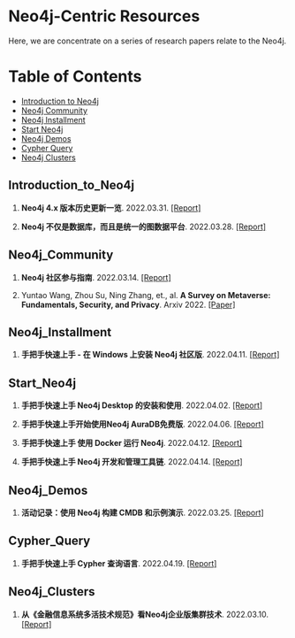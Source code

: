 # Neo4j-Centric Resources 



Here, we are concentrate on a series of research papers relate to the Neo4j.   


Table of Contents
=================

  * [Introduction to Neo4j](#Introduction_to_Neo4j)
  * [Neo4j Community](#Neo4j_Community)
  * [Neo4j Installment](#Neo4j_Installment)  
  * [Start Neo4j](#Start_Neo4j)
  * [Neo4j Demos](#Neo4j_Demos)
  * [Cypher Query](#Cypher_Query)
  * [Neo4j Clusters](#Neo4j_Clusters)


## Introduction_to_Neo4j
1. **Neo4j 4.x 版本历史更新一览**. 2022.03.31. [[Report]](https://mp.weixin.qq.com/s/IcKdGWlbeqYWy3YhOF3eDg)


2. **Neo4j 不仅是数据库，而且是统一的图数据平台**. 2022.03.28. [[Report]](https://mp.weixin.qq.com/s/a69n4QSu_LAsfMFDIN1pUQ)



## Neo4j_Community
1. **Neo4j 社区参与指南**. 2022.03.14. [[Report]](https://mp.weixin.qq.com/s/6BezaMyATgfslmSme2oIuQ)


2. Yuntao Wang, Zhou Su, Ning Zhang, et., al. **A Survey on Metaverse: Fundamentals, Security, and Privacy**. Arxiv 2022. [[Paper]](https://arxiv.org/pdf/2203.02662.pdf)



## Neo4j_Installment
1. **手把手快速上手 - 在 Windows 上安装 Neo4j 社区版**. 2022.04.11. [[Report]](https://mp.weixin.qq.com/s/NLjgq3UI-1U3QLQDmrLoAA)



## Start_Neo4j
1. **手把手快速上手 Neo4j Desktop 的安装和使用**. 2022.04.02. [[Report]](https://mp.weixin.qq.com/s/sMcXI_5e9LdS341TldBVnw)


2. **手把手快速上手开始使用Neo4j AuraDB免费版**. 2022.04.06. [[Report]](https://www.bilibili.com/video/BV1w34y1x751?share_medium=iphone&share_plat=ios&share_source=WEIXIN&share_tag=s_i&timestamp=1649213833&unique_k=mvll8Ge)


3. **手把手快速上手 使用 Docker 运行 Neo4j**. 2022.04.12. [[Report]](https://mp.weixin.qq.com/s/BJsbRSqmx-hL956_ULbisg)


4. **手把手快速上手 Neo4j 开发和管理工具链**. 2022.04.14. [[Report]](https://mp.weixin.qq.com/s/hJl8CM57W9Fq-a9TY_ujTA)



## Neo4j_Demos
1. **活动记录：使用 Neo4j 构建 CMDB 和示例演示**. 2022.03.25. [[Report]](https://mp.weixin.qq.com/s/Vjo7uZ0glvZraXJkXQLftQ)



## Cypher_Query
1. **手把手快速上手 Cypher 查询语言**. 2022.04.19. [[Report]](https://mp.weixin.qq.com/s/Lvz8KFyPazHvU2Q6X9TszA)



## Neo4j_Clusters
1. **从《金融信息系统多活技术规范》看Neo4j企业版集群技术**. 2022.03.10. [[Report]](https://blog.csdn.net/GraphWay/article/details/123403994)



